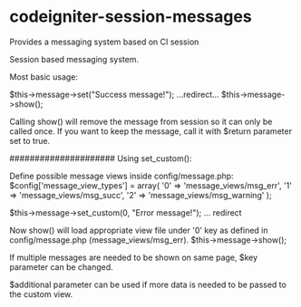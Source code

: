 # codeigniter-session-messages
Provides a messaging system based on CI session


Session based messaging system.

Most basic usage:

$this->message->set("Success message!");
...redirect...
$this->message->show();

Calling show() will remove the message from session so it can only be called once.
If you want to keep the message, call it with $return parameter set to true.


#####################
Using set_custom():

Define possible message views inside config/message.php:
  $config['message_view_types'] = array(
  '0' => 'message_views/msg_err',
  '1' => 'message_views/msg_succ',
  '2' => 'message_views/msg_warning'
  );

$this->message->set_custom(0, "Error message!");
... redirect

Now show() will load appropriate view file under '0' key as defined in config/message.php 
(message_views/msg_err).
$this->message->show();

If multiple messages are needed to be shown on same page, $key parameter
can be changed.

$additional parameter can be used if more data is needed to be
passed to the custom view.
